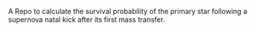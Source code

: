 A Repo to calculate the survival probability of the primary star following a supernova natal kick after its first mass transfer.
